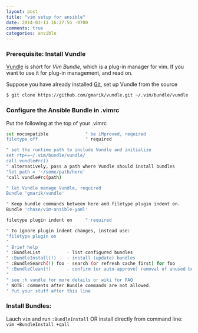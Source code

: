 ```yaml
---
layout: post
title: "vim setup for ansible"
date: 2014-03-11 16:27:55 -0700
comments: true
categories: ansible
---
```



### Prerequisite: Install Vundle

[Vundle](https://github.com/gmarik/Vundle.vim) is short for _Vim Bundle_, which is a plug-in manager for vim. If you want to use it for plug-in management, and read on.

Suppose you have already installed [Git](http://git-scm.com/book/en/Getting-Started-Installing-Git), set up Vundle from the source

```sh
$ git clone https://github.com/gmarik/vundle.git ~/.vim/bundle/vundle
```

### Configure the Ansible Bundle in .vimrc 

Put the following at the top of your .vimrc

```sh
set nocompatible              " be iMproved, required
filetype off                  " required

" set the runtime path to include Vundle and initialize
set rtp+=~/.vim/bundle/vundle/
call vundle#rc()
" alternatively, pass a path where Vundle should install bundles
"let path = '~/some/path/here'
"call vundle#rc(path)

" let Vundle manage Vundle, required
Bundle 'gmarik/vundle'

" Keep bundle commands between here and filetype plugin indent on.
Bundle 'chase/vim-ansible-yaml'

filetype plugin indent on     " required

" To ignore plugin indent changes, instead use:
"filetype plugin on
"
" Brief help
" :BundleList          - list configured bundles
" :BundleInstall(!)    - install (update) bundles
" :BundleSearch(!) foo - search (or refresh cache first) for foo
" :BundleClean(!)      - confirm (or auto-approve) removal of unused bundles
"
" see :h vundle for more details or wiki for FAQ
" NOTE: comments after Bundle commands are not allowed.
" Put your stuff after this line

```


### Install Bundles:

Lauch `vim` and run `:BundleInstall` OR install directly from command line: `vim +BundleInstall +qall`



